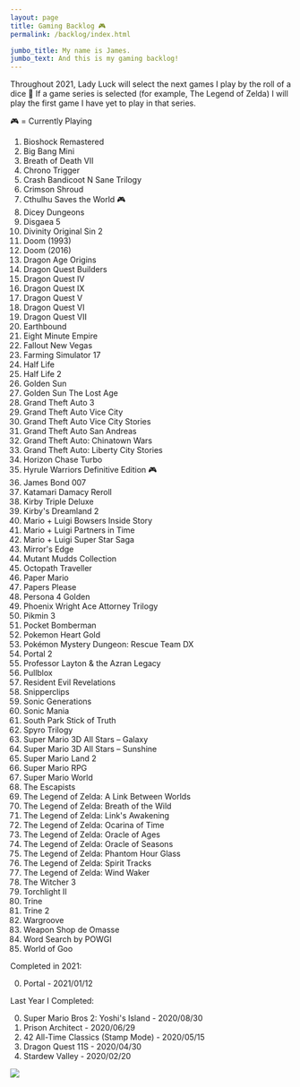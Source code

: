 ```yaml
---
layout: page
title: Gaming Backlog 🎮
permalink: /backlog/index.html

jumbo_title: My name is James.
jumbo_text: And this is my gaming backlog!
---
```


Throughout 2021, Lady Luck will select the next games I play by the roll of a dice 🎲 If a game series is selected (for example, The Legend of Zelda) I will play the first game I have yet to play in that series.

🎮 = Currently Playing

1. Bioshock Remastered
1. Big Bang Mini
1. Breath of Death VII
1. Chrono Trigger
1. Crash Bandicoot N Sane Trilogy
1. Crimson Shroud
1. Cthulhu Saves the World 🎮
1. Dicey Dungeons
1. Disgaea 5
1. Divinity Original Sin 2
1. Doom (1993)
1. Doom (2016)
1. Dragon Age Origins
1. Dragon Quest Builders
1. Dragon Quest IV
1. Dragon Quest IX
1. Dragon Quest V
1. Dragon Quest VI
1. Dragon Quest VII
1. Earthbound
1. Eight Minute Empire
1. Fallout New Vegas
1. Farming Simulator 17
1. Half Life
1. Half Life 2
1. Golden Sun
1. Golden Sun The Lost Age
1. Grand Theft Auto 3
1. Grand Theft Auto Vice City
1. Grand Theft Auto Vice City Stories
1. Grand Theft Auto San Andreas
1. Grand Theft Auto: Chinatown Wars
1. Grand Theft Auto: Liberty City Stories
1. Horizon Chase Turbo
1. Hyrule Warriors Definitive Edition 🎮
1. James Bond 007
1. Katamari Damacy Reroll
1. Kirby Triple Deluxe
1. Kirby's Dreamland 2
1. Mario + Luigi Bowsers Inside Story
1. Mario + Luigi Partners in Time
1. Mario + Luigi Super Star Saga
1. Mirror's Edge
1. Mutant Mudds Collection
1. Octopath Traveller
1. Paper Mario
1. Papers Please
1. Persona 4 Golden
1. Phoenix Wright Ace Attorney Trilogy
1. Pikmin 3
1. Pocket Bomberman
1. Pokemon Heart Gold
1. Pokémon Mystery Dungeon: Rescue Team DX
1. Portal 2
1. Professor Layton & the Azran Legacy
1. Pullblox
1. Resident Evil Revelations
1. Snipperclips
1. Sonic Generations
1. Sonic Mania
1. South Park Stick of Truth
1. Spyro Trilogy
1. Super Mario 3D All Stars – Galaxy
1. Super Mario 3D All Stars – Sunshine
1. Super Mario Land 2
1. Super Mario RPG
1. Super Mario World
1. The Escapists
1. The Legend of Zelda: A Link Between Worlds
1. The Legend of Zelda: Breath of the Wild
1. The Legend of Zelda: Link's Awakening
1. The Legend of Zelda: Ocarina of Time
1. The Legend of Zelda: Oracle of Ages
1. The Legend of Zelda: Oracle of Seasons
1. The Legend of Zelda: Phantom Hour Glass
1. The Legend of Zelda: Spirit Tracks
1. The Legend of Zelda: Wind Waker
1. The Witcher 3
1. Torchlight II
1. Trine
2. Trine 2
1. Wargroove
1. Weapon Shop de Omasse
1. Word Search by POWGI
1. World of Goo

Completed in 2021:

0. Portal - 2021/01/12

Last Year I Completed:

0. Super Mario Bros 2: Yoshi's Island - 2020/08/30
0. Prison Architect - 2020/06/29
0. 42 All-Time Classics (Stamp Mode) - 2020/05/15
0. Dragon Quest 11S - 2020/04/30
0. Stardew Valley - 2020/02/20

<a href="https://www.exophase.com/user/geekyjames/"><img src="https://card.exophase.com/2/0/46999.png?1609607379"></a>
